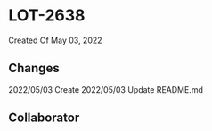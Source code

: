 # LOT-2638
Created Of May 03, 2022
## Changes
2022/05/03 Create
2022/05/03 Update README.md
## Collaborator
